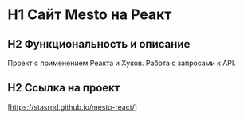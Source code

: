 # H1 Сайт Mesto на Реакт

## H2 Функциональность и описание

Проект с применением Реакта и Хуков.
Работа с запросами к API.


## H2 Ссылка на проект
[https://stasrnd.github.io/mesto-react/]


